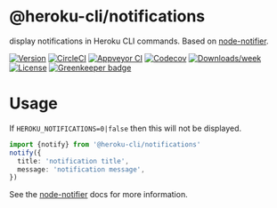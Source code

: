@heroku-cli/notifications
=========================

display notifications in Heroku CLI commands. Based on [node-notifier](https://github.com/mikaelbr/node-notifier).

[![Version](https://img.shields.io/npm/v/@heroku-cli/notifications.svg)](https://npmjs.org/package/@heroku-cli/notifications)
[![CircleCI](https://circleci.com/gh/heroku/heroku-cli-notifications/tree/master.svg?style=shield)](https://circleci.com/gh/heroku/heroku-cli-notifications/tree/master)
[![Appveyor CI](https://ci.appveyor.com/api/projects/status/github/heroku/heroku-cli-notifications?branch=master&svg=true)](https://ci.appveyor.com/project/heroku/heroku-cli-notifications/branch/master)
[![Codecov](https://codecov.io/gh/heroku/heroku-cli-notifications/branch/master/graph/badge.svg)](https://codecov.io/gh/heroku/heroku-cli-notifications)
[![Downloads/week](https://img.shields.io/npm/dw/@heroku-cli/notifications.svg)](https://npmjs.org/package/@heroku-cli/notifications)
[![License](https://img.shields.io/npm/l/@heroku-cli/notifications.svg)](https://github.com/heroku/heroku-cli-notifications/blob/master/package.json)
[![Greenkeeper badge](https://badges.greenkeeper.io/heroku/heroku-cli-notifications.svg)](https://greenkeeper.io/)

<!-- toc -->

# Usage

If `HEROKU_NOTIFICATIONS=0|false` then this will not be displayed.

```typescript
import {notify} from '@heroku-cli/notifications'
notify({
  title: 'notification title',
  message: 'notification message',
})
```

See the [node-notifier](https://github.com/mikaelbr/node-notifier) docs for more information.
